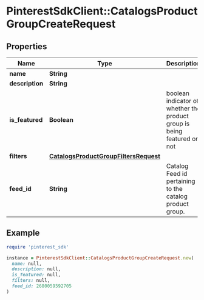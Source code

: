 # PinterestSdkClient::CatalogsProductGroupCreateRequest

## Properties

| Name | Type | Description | Notes |
| ---- | ---- | ----------- | ----- |
| **name** | **String** |  |  |
| **description** | **String** |  | [optional] |
| **is_featured** | **Boolean** | boolean indicator of whether the product group is being featured or not | [optional][default to false] |
| **filters** | [**CatalogsProductGroupFiltersRequest**](CatalogsProductGroupFiltersRequest.md) |  |  |
| **feed_id** | **String** | Catalog Feed id pertaining to the catalog product group. |  |

## Example

```ruby
require 'pinterest_sdk'

instance = PinterestSdkClient::CatalogsProductGroupCreateRequest.new(
  name: null,
  description: null,
  is_featured: null,
  filters: null,
  feed_id: 2680059592705
)
```

